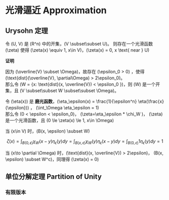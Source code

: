 # 光滑逼近 Approximation

## Urysohn 定理

令 \(U, V\) 是 \(R^n\) 中的开集，\(V \subset\subset U\)。
则存在一个光滑函数 \(\zeta\) 使得 \(\zeta(x) \equiv 1, x\in V\)，\(\zeta(x) = 0, x \text{  near  } U\)

**证明**

因为 \(\overline{V} \subset \Omega\)，故存在 \(\epsilon_0 > 0\) ，使得 \(\text{dist}(\overline{V}, \partial\Omega) > 2\epsilon_0\)。      
那么令 \(W = \{x: \text{dist}(x, \overline{V}) < \epsilon_0 \}\)，则 \(W\) 是一个开集，且 \(V \subset\subset W \subset\subset \Omega\)。

令 \(\eta(x)\) 是 **磨光函数**，\(\eta_\epsilon(x) = \frac{1}{\epsilon^n} \eta(\frac{x}{\epsilon})\) ，  \(\int_\Omega \eta_\epsilon = 1\)     
那么令 \(0 < \epsilon < \epsilon_0\)，  \(\zeta=\eta_\epsilon * \chi_W \)， \(\zeta\) 是一个光滑函数，且 \(0 \le \zeta(x) \le 1, x\in \Omega\)

当 \(x\in V\) 时，\(B(x, \epsilon) \subset W\)

$$ \zeta(x) = \int_{B(0, \epsilon)} \chi_W (x-y) \eta_\epsilon(y) dy =  \int_{B(x, \epsilon)} \chi_W (y) \eta_\epsilon(x-y) dy =  \int_{B(0, \epsilon)} 1 \eta_\epsilon(y) dy = 1 $$

当 \(x\to \partial \Omega\) 时，\(\text{dist}(x, \overline{V}) > 2\epsilon\)， \(B(x, \epsilon) \subset W^c\)，同理得 \(\zeta(x) = 0\)


## 单位分解定理 Partition of Unity

### 有限版本

